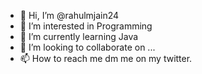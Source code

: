 - 👋 Hi, I’m @rahulmjain24
- 👀 I’m interested in Programming  
- 🌱 I’m currently learning Java
- 💞️ I’m looking to collaborate on ...
- 📫 How to reach me dm me on my twitter.

<!---
rahulmjain24/rahulmjain24 is a ✨ special ✨ repository because its `README.md` (this file) appears on your GitHub profile.
You can click the Preview link to take a look at your changes.
--->
